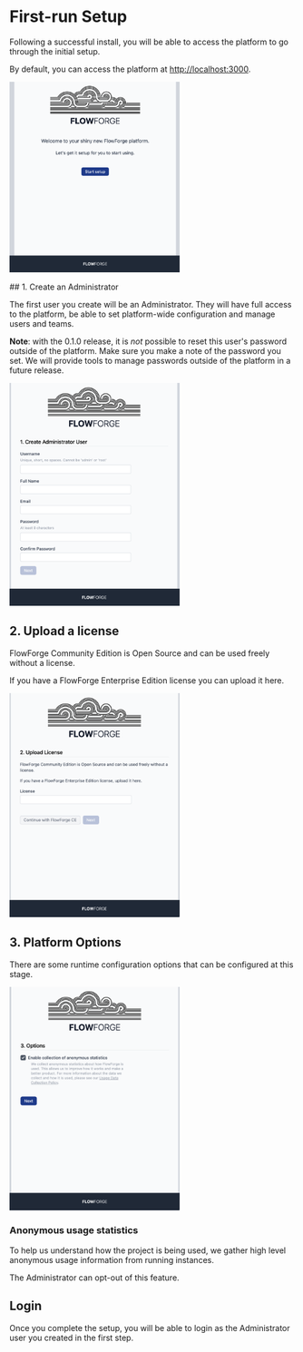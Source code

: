 # First-run Setup

Following a successful install, you will be able to access the platform to go
through the initial setup.

By default, you can access the platform at [http://localhost:3000](http://localhost:3000).

<img src="images/setup-01.png" width=300 />

## 1. Create an Administrator

The first user you create will be an Administrator. They will have full access
to the platform, be able to set platform-wide configuration and manage users and teams.

**Note**: with the 0.1.0 release, it is *not* possible to reset this user's password
outside of the platform. Make sure you make a note of the password you set. We will
provide tools to manage passwords outside of the platform in a future release.

<img src="images/setup-02-user.png" width=300 />

## 2. Upload a license

FlowForge Community Edition is Open Source and can be used freely without a license.

If you have a FlowForge Enterprise Edition license you can upload it here.

<img src="images/setup-03-license.png" width=300 />

## 3. Platform Options

There are some runtime configuration options that can be configured at this stage.

<img src="images/setup-04-options.png" width=300 />

### Anonymous usage statistics

To help us understand how the project is being used, we gather high level
anonymous usage information from running instances.

The Administrator can opt-out of this feature.

## Login

Once you complete the setup, you will be able to login as the Administrator user
you created in the first step.
